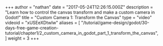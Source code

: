 +++
author = "nathan"
date = "2017-05-24T12:26:15.000Z"
description = "Learn how to control the canvas transform and make a custom camera in Godot!"
title = "Custom Camera 1: Transform the Canvas"
type = "video"
videoid = "xUSEeXDtwIw"
aliases = [ "/tutorial/game-design/godot/30-days-free-game-creation-tutorial/chapter1/2_custom_camera_in_godot_part_1_transform_the_canvas",]
weight = 3
+++
